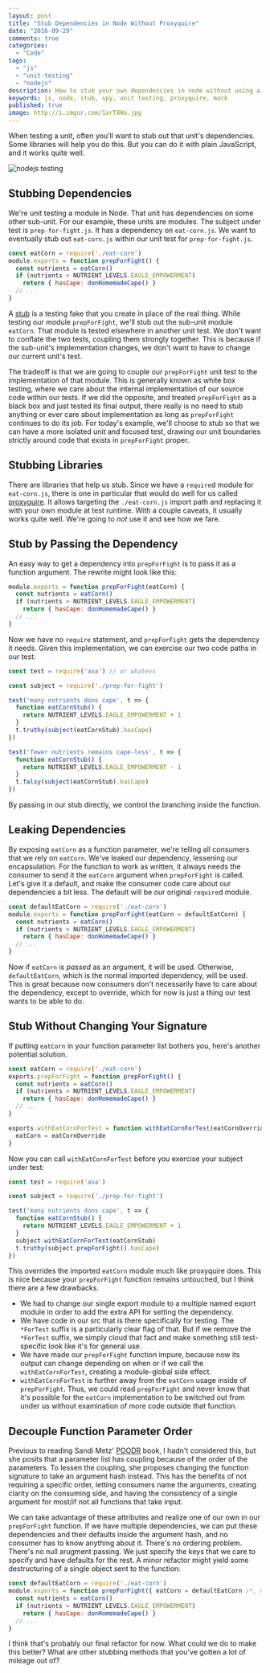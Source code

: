 ```yaml
---
layout: post
title: "Stub Dependencies in Node Without Proxyquire"
date: "2016-09-29"
comments: true
categories:
  - "Code"
tags:
  - "js"
  - "unit-testing"
  - "nodejs"
description: How to stub your own dependencies in node without using a library like proxyquire
keywords: js, node, stub, spy, unit testing, proxyquire, mock
published: true
image: http://i.imgur.com/1arT8Ho.jpg
---
```


When testing a unit, often you'll want to stub out that unit's dependencies.  Some libraries will help you do this.  But you can do it with plain JavaScript, and it works quite well.

![nodejs testing](http://i.imgur.com/1arT8Ho.jpg)

<!--more-->

## Stubbing Dependencies

We're unit testing a module in Node.  That unit has dependencies on some other sub-unit.  For our example, these units are modules. The subject under test is `prep-for-fight.js`.  It has a dependency on `eat-corn.js`.  We want to eventually stub out `eat-corn.js` within our unit test for `prep-for-fight.js`.

```js prep-for-fight.js
const eatCorn = require('./eat-corn')
module.exports = function prepForFight() {
  const nutrients = eatCorn()
  if (nutrients > NUTRIENT_LEVELS.EAGLE_EMPOWERMENT)
    return { hasCape: donHomemadeCape() }
  // ...
}
```

A [stub](/post/sinon-spies-vs-stubs/) is a testing fake that you create in place of the real thing.  While testing our module `prepForFight`, we'll stub out the sub-unit module `eatCorn`.  That module is tested elsewhere in another unit test.  We don't want to conflate the two tests, coupling them strongly together.  This is because if the sub-unit's implementation changes, we don't want to have to change our current unit's test.  

The tradeoff is that we are going to couple our `prepForFight` unit test to the implementation of that module.  This is generally known as white box testing, where we care about the internal implementation of our source code within our tests.  If we did the opposite, and treated `prepForFight` as a black box and just tested its final output, there really is no need to stub anything or ever care about implementation as long as `prepForFight` continues to do its job.  For today's example, we'll choose to stub so that we can have a more isolated unit and focused test, drawing our unit boundaries strictly around code that exists in `prepForFight` proper.

## Stubbing Libraries

There are libraries that help us stub.  Since we have a `require`d module for `eat-corn.js`, there is one in particular that would do well for us called [proxyquire](https://github.com/thlorenz/proxyquire).  It allows targeting the `./eat-corn.js` import path and replacing it with your own module at test runtime.  With a couple caveats, it usually works quite well.  We're going to *not* use it and see how we fare.

## Stub by Passing the Dependency

An easy way to get a dependency into `prepForFight` is to pass it as a function argument.  The rewrite might look like this:

```js prep-for-fight.js
module.exports = function prepForFight(eatCorn) {
  const nutrients = eatCorn()
  if (nutrients > NUTRIENT_LEVELS.EAGLE_EMPOWERMENT)
    return { hasCape: donHomemadeCape() }
  // ...
}
```

Now we have no `require` statement, and `prepForFight` gets the dependency it needs.  Given this implementation, we can exercise our two code paths in our test:

```js prep-for-fight.spec.js
const test = require('ava') // or whatevs

const subject = require('./prep-for-fight')

test('many nutrients dons cape', t => {
  function eatCornStub() {
    return NUTRIENT_LEVELS.EAGLE_EMPOWERMENT + 1
  }
  t.truthy(subject(eatCornStub).hasCape)
})

test('fewer nutrients remains cape-less', t => {
  function eatCornStub() {
    return NUTRIENT_LEVELS.EAGLE_EMPOWERMENT - 1
  }
  t.falsy(subject(eatCornStub).hasCape)
})
```

By passing in our stub directly, we control the branching inside the function.

## Leaking Dependencies

By exposing `eatCorn` as a function parameter, we're telling all consumers that we rely on `eatCorn`.  We've leaked our dependency, lessening our encapsulation.  For the function to work as written, it always needs the consumer to send it the `eatCorn` argument when `prepForFight` is called.  Let's give it a default, and make the consumer code care about our dependencies a bit less.  The default will be our original `require`d module.

```js prep-for-fight.js
const defaultEatCorn = require('./eat-corn')
module.exports = function prepForFight(eatCorn = defaultEatCorn) {
  const nutrients = eatCorn()
  if (nutrients > NUTRIENT_LEVELS.EAGLE_EMPOWERMENT)
    return { hasCape: donHomemadeCape() }
  // ...
}
```

Now if `eatCorn` is *passed* as an argument, it will be used.  Otherwise, `defaultEatCorn`, which is the normal imported dependency, will be used.  This is great because now consumers don't necessarily have to care about the dependency, except to override, which for now is just a thing our test wants to be able to do.

## Stub Without Changing Your Signature

If putting `eatCorn` in your function parameter list bothers you, here's another potential solution.  

```js prep-for-fight.js
const eatCorn = require('./eat-corn')
exports.prepForFight = function prepForFight() {
  const nutrients = eatCorn()
  if (nutrients > NUTRIENT_LEVELS.EAGLE_EMPOWERMENT)
    return { hasCape: donHomemadeCape() }
  // ...
}

exports.withEatCornForTest = function withEatCornForTest(eatCornOverride) {
  eatCorn = eatCornOverride
}
```

Now you can call `withEatCornForTest` before you exercise your subject under test:

```js prep-for-fight.spec.js
const test = require('ava')

const subject = require('./prep-for-fight')

test('many nutrients dons cape', t => {
  function eatCornStub() {
    return NUTRIENT_LEVELS.EAGLE_EMPOWERMENT + 1
  }
  subject.withEatCornForTest(eatCornStub)
  t.truthy(subject.prepForFight().hasCape)
})
```

This overrides the imported `eatCorn` module much like proxyquire does.  This is nice because your `prepForFight` function remains untouched, but I think there are a few drawbacks.

- We had to change our single export module to a multiple named export module in order to add the extra API for setting the dependency.
- We have code in our src that is there specifically for testing.  The `*ForTest` suffix is a particularly clear flag of that.  But if we remove the `*ForTest` suffix, we simply cloud that fact and make something still test-specific look like it's for general use.
- We have made our `prepForFight` function impure, because now its output can change depending on when or if we call the `withEatCornForTest`, creating a module-global side effect.
- `withEatCornForTest` is further away from the `eatCorn` usage inside of `prepForFight`.  Thus, we could read `prepForFight` and never know that it's possible for the `eatCorn` implementation to be switched out from under us without examination of more code outside that function.

## Decouple Function Parameter Order

Previous to reading Sandi Metz' [POODR](http://www.poodr.com/) book, I hadn't considered this, but she posits that a parameter list has coupling because of the order of the parameters.  To lessen the coupling, she proposes changing the function signature to take an argument hash instead.  This has the benefits of not requiring a specific order, letting consumers name the arguments, creating clarity on the consuming side, and having the consistency of a single argument for most/if not all functions that take input.

We can take advantage of these attributes and realize one of our own in our `prepForFight` function.  If we have multiple dependencies, we can put these dependencies and their defaults inside the argument hash, and no consumer has to know anything about it.  There's no ordering problem.  There's no null arugment passing.  We just specify the keys that we care to specify and have defaults for the rest.  A minor refactor might yield some destructuring of a single object sent to the function:

```js prep-for-fight.js
const defaultEatCorn = require('./eat-corn')
module.exports = function prepForFight({ eatCorn = defaultEatCorn /*, more... */ }) {
  const nutrients = eatCorn()
  if (nutrients > NUTRIENT_LEVELS.EAGLE_EMPOWERMENT)
    return { hasCape: donHomemadeCape() }
  // ...
}
```

I think that's probably our final refactor for now.  What could we do to make this better?  What are other stubbing methods that you've gotten a lot of mileage out of?
